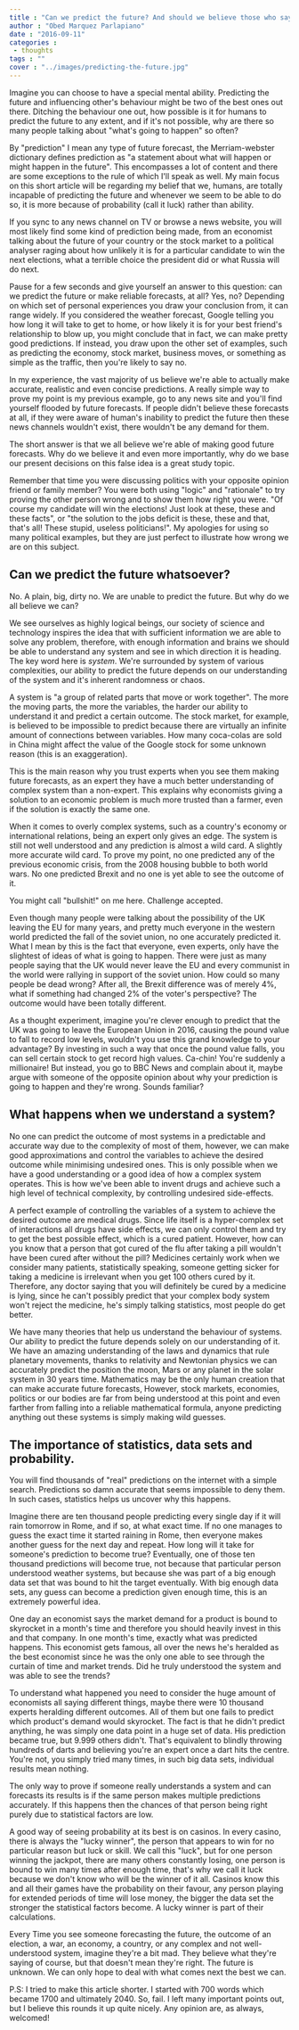 ```yaml
---
title : "Can we predict the future? And should we believe those who say so?"
author : "Obed Marquez Parlapiano"
date : "2016-09-11"
categories : 
 - thoughts
tags : ""
cover : "../images/predicting-the-future.jpg"
---
```


Imagine you can choose to have a special mental ability. Predicting the future and influencing other's behaviour might be two of the best ones out there. Ditching the behaviour one out, how possible is it for humans to predict the future to any extent, and if it's not possible, why are there so many people talking about "what's going to happen" so often?

By "prediction" I mean any type of future forecast, the Merriam-webster dictionary defines prediction as "a statement about what will happen or might happen in the future". This encompasses a lot of content and there are some exceptions to the rule of which I'll speak as well. My main focus on this short article will be regarding my belief that we, humans, are totally incapable of predicting the future and whenever we seem to be able to do so, it is more because of probability (call it luck) rather than ability.

If you sync to any news channel on TV or browse a news website, you will most likely find some kind of prediction being made, from an economist talking about the future of your country or the stock market to a political analyser raging about how unlikely it is for a particular candidate to win the next elections, what a terrible choice the president did or what Russia will do next.

Pause for a few seconds and give yourself an answer to this question: can we predict the future or make reliable forecasts, at all? Yes, no? Depending on which set of personal experiences you draw your conclusion from, it can range widely. If you considered the weather forecast, Google telling you how long it will take to get to home, or how likely it is for your best friend's relationship to blow up, you might conclude that in fact, we can make pretty good predictions. If instead, you draw upon the other set of examples, such as predicting the economy, stock market, business moves, or something as simple as the traffic, then you're likely to say no.

In my experience, the vast majority of us believe we're able to actually make accurate, realistic and even concise predictions. A really simple way to prove my point is my previous example, go to any news site and you'll find yourself flooded by future forecasts. If people didn't believe these forecasts at all, if they were aware of human's inability to predict the future then these news channels wouldn't exist, there wouldn't be any demand for them.

The short answer is that we all believe we're able of making good future forecasts. Why do we believe it and even more importantly, why do we base our present decisions on this false idea is a great study topic.

Remember that time you were discussing politics with your opposite opinion friend or family member? You were both using "logic" and "rationale" to try proving the other person wrong and to show them how right you were. "Of course my candidate will win the elections! Just look at these, these and these facts", or "the solution to the jobs deficit is these, these and that, that's all! These stupid, useless politicians!". My apologies for using so many political examples, but they are just perfect to illustrate how wrong we are on this subject.

## Can we predict the future whatsoever?

No. A plain, big, dirty no. We are unable to predict the future. But why do we all believe we can?

We see ourselves as highly logical beings, our society of science and technology inspires the idea that with sufficient information we are able to solve any problem, therefore, with enough information and brains we should be able to understand any system and see in which direction it is heading. The key word here is _system_. We're surrounded by system of various complexities, our ability to predict the future depends on our understanding of the system and it's inherent randomness or chaos.

A system is "a group of related parts that move or work together". The more the moving parts, the more the variables, the harder our ability to understand it and predict a certain outcome. The stock market, for example, is believed to be impossible to predict because there are virtually an infinite amount of connections between variables. How many coca-colas are sold in China might affect the value of the Google stock for some unknown reason (this is an exaggeration).

This is the main reason why you trust experts when you see them making future forecasts, as an expert they have a much better understanding of complex system than a non-expert. This explains why economists giving a solution to an economic problem is much more trusted than a farmer, even if the solution is exactly the same one.

When it comes to overly complex systems, such as a country's economy or international relations, being an expert only gives an edge. The system is still not well understood and any prediction is almost a wild card. A slightly more accurate wild card. To prove my point, no one predicted any of the previous economic crisis, from the 2008 housing bubble to both world wars. No one predicted Brexit and no one is yet able to see the outcome of it.

You might call "bullshit!" on me here. Challenge accepted.

Even though many people were talking about the possibility of the UK leaving the EU for many years, and pretty much everyone in the western world predicted the fall of the soviet union, no one accurately predicted it. What I mean by this is the fact that everyone, even experts, only have the slightest of ideas of what is going to happen. There were just as many people saying that the UK would never leave the EU and every communist in the world were rallying in support of the soviet union. How could so many people be dead wrong? After all, the Brexit difference was of merely 4%, what if something had changed 2% of the voter's perspective? The outcome would have been totally different.

As a thought experiment, imagine you're clever enough to predict that the UK was going to leave the European Union in 2016, causing the pound value to fall to record low levels, wouldn't you use this grand knowledge to your advantage? By investing in such a way that once the pound value falls, you can sell certain stock to get record high values. Ca-chin! You're suddenly a millionaire! But instead, you go to BBC News and complain about it, maybe argue with someone of the opposite opinion about why your prediction is going to happen and they're wrong. Sounds familiar?

## What happens when we understand a system?

No one can predict the outcome of most systems in a predictable and accurate way due to the complexity of most of them, however, we can make good approximations and control the variables to achieve the desired outcome while minimising undesired ones. This is only possible when we have a good understanding or a good idea of how a complex system operates. This is how we've been able to invent drugs and achieve such a high level of technical complexity, by controlling undesired side-effects.

A perfect example of controlling the variables of a system to achieve the desired outcome are medical drugs. Since life itself is a hyper-complex set of interactions all drugs have side effects, we can only control them and try to get the best possible effect, which is a cured patient. However, how can you know that a person that got cured of the flu after taking a pill wouldn't have been cured after without the pill? Medicines certainly work when we consider many patients, statistically speaking, someone getting sicker for taking a medicine is irrelevant when you get 100 others cured by it. Therefore, any doctor saying that you will definitely be cured by a medicine is lying, since he can't possibly predict that your complex body system won't reject the medicine, he's simply talking statistics, most people do get better.

We have many theories that help us understand the behaviour of systems. Our ability to predict the future depends solely on our understanding of it. We have an amazing understanding of the laws and dynamics that rule planetary movements, thanks to relativity and Newtonian physics we can accurately predict the position the moon, Mars or any planet in the solar system in 30 years time. Mathematics may be the only human creation that can make accurate future forecasts, However, stock markets, economies, politics or our bodies are far from being understood at this point and even farther from falling into a reliable mathematical formula, anyone predicting anything out these systems is simply making wild guesses.

## The importance of statistics, data sets and probability.

You will find thousands of "real" predictions on the internet with a simple search. Predictions so damn accurate that seems impossible to deny them. In such cases, statistics helps us uncover why this happens.

Imagine there are ten thousand people predicting every single day if it will rain tomorrow in Rome, and if so, at what exact time. If no one manages to guess the exact time it started raining in Rome, then everyone makes another guess for the next day and repeat. How long will it take for someone's prediction to become true? Eventually, one of those ten thousand predictions will become true, not because that particular person understood weather systems, but because she was part of a big enough data set that was bound to hit the target eventually. With big enough data sets, any guess can become a prediction given enough time, this is an extremely powerful idea.

One day an economist says the market demand for a product is bound to skyrocket in a month's time and therefore you should heavily invest in this and that company. In one month's time, exactly what was predicted happens. This economist gets famous, all over the news he's heralded as the best economist since he was the only one able to see through the curtain of time and market trends. Did he truly understood the system and was able to see the trends?

To understand what happened you need to consider the huge amount of economists all saying different things, maybe there were 10 thousand experts heralding different outcomes. All of them but one fails to predict which product's demand would skyrocket. The fact is that he didn't predict anything, he was simply one data point in a huge set of data. His prediction became true, but 9.999 others didn't. That's equivalent to blindly throwing hundreds of darts and believing you're an expert once a dart hits the centre. You're not, you simply tried many times, in such big data sets, individual results mean nothing.

The only way to prove if someone really understands a system and can forecasts its results is if the same person makes multiple predictions accurately. If this happens then the chances of that person being right purely due to statistical factors are low.

A good way of seeing probability at its best is on casinos. In every casino, there is always the "lucky winner", the person that appears to win for no particular reason but luck or skill. We call this "luck", but for one person winning the jackpot, there are many others constantly losing, one person is bound to win many times after enough time, that's why we call it luck because we don't know who will be the winner of it all. Casinos know this and all their games have the probability on their favour, any person playing for extended periods of time will lose money, the bigger the data set the stronger the statistical factors become. A lucky winner is part of their calculations.

Every Time you see someone forecasting the future, the outcome of an election, a war, an economy, a country, or any complex and not well-understood system, imagine they're a bit mad. They believe what they're saying of course, but that doesn't mean they're right. The future is unknown. We can only hope to deal with what comes next the best we can.

P.S: I tried to make this article shorter. I started with 700 words which became 1700 and ultimately 2040. So, fail. I left many important points out, but I believe this rounds it up quite nicely. Any opinion are, as always, welcomed!
